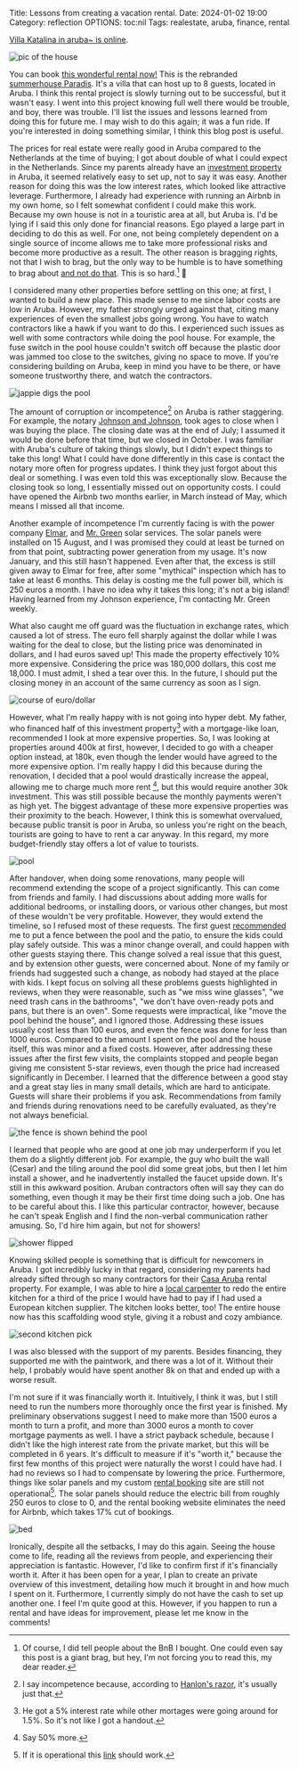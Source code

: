 Title: Lessons from creating a vacation rental.
Date: 2024-01-02 19:00 
Category: reflection
OPTIONS: toc:nil
Tags: realestate, aruba, finance, rental

[Villa Katalina in aruba~ is online](https://www.airbnb.nl/jappie-aruba).

![pic of the house](/images/2024/katalina.jpeg)

You can book [this wonderful rental now!](https://www.airbnb.nl/jappie-aruba)
This is the rebranded [summerhouse Paradis]({filename}/summerhouse-paradis.md).
It's a villa that can host up to 8 guests, located in Aruba.
I think this rental project is slowly turning out to be successful,
but it wasn't easy.
I went into this project knowing full well there would be trouble,
and boy, there was trouble.
I'll list the issues and lessons learned from doing this for future me.
I may wish to do this again; it was a fun ride.
If you're interested in doing something similar, I think this blog post
is useful.

The prices for real estate 
were really good in Aruba compared to the Netherlands at the time of buying;
I got about double of what I could expect in the Netherlands.
Since my parents already have an
[investment property](https://www.casaaruba.info/) in Aruba, it seemed
relatively easy to set up, not to say it was easy.
Another reason for doing this was the low interest rates, 
which looked like attractive leverage.
Furthermore, I already had experience with running an Airbnb in my own home, 
so I felt somewhat confident I could make this work.
Because my own house is not in a touristic area at all, but Aruba is.
I'd be lying if I said this only done for financial reasons.
Ego played a large part in deciding to do this as well.
For one, not being completely dependent on a single source of income
allows me to take more professional risks and become more productive as a result.
The other reason is bragging rights, not that I wish to brag, 
but the only way to be humble is to have something to brag about [and not do that](https://www.youtube.com/watch?v=S-huj6EL3A4).
This is so hard.[^ego] 😬


[^ego]: Of course, I did tell people about the BnB I bought. 
        One could even say this post is a giant brag, but hey, I'm not forcing you to read this,
        my dear reader.


I considered many other properties before settling on this one;
at first, I wanted to build a new place.
This made sense to me since labor costs are low in Aruba.
However, my father strongly urged against that, citing many experiences
of even the smallest jobs going wrong.
You have to watch contractors like a hawk if you want to do this.
I experienced such issues as well with some contractors while doing the pool house.
For example, the fuse switch in the pool house couldn't switch off because
the plastic door was jammed too close to the switches, giving no space to move.
If you're considering building on Aruba, 
keep in mind you have to be there, or have someone trustworthy there, 
and watch the contractors.

![jappie digs the pool](/images/2024/jappie-dig.jpg)

The amount of corruption or incompetence[^incompetence] on Aruba is rather staggering.
For example, 
the notary [Johnson and Johnson](https://www.johnsonnotary.com/),
took ages to close when I was buying the place.
The closing date was at the end of July;
I assumed it would be done before that time,
but we closed in October.
I was familiar with Aruba's culture of taking things slowly,
but I didn't expect things to take this long!
What I could have done differently in this case is contact the notary
more often for progress updates.
I think they just forgot about this deal or something.
I was even told this was exceptionally slow.
Because the closing took so long, I essentially missed out on opportunity costs.
I could have opened the Airbnb two months earlier, in March instead of May,
which means I missed all that income.

[^incompetence]: I say incompetence because, according to [Hanlon's razor](https://en.wikipedia.org/wiki/Hanlon%27s_razor), it's usually just that.

Another example of incompetence I'm currently facing is with the power company [Elmar](https://www.elmar.aw/),
and [Mr. Green](https://mistergreenaruba.com/) solar services.
The solar panels were installed on 15 August, and I was promised they
could at least be turned on from that point, 
subtracting power generation from my usage.
It's now January, and this still hasn't happened.
Even after that, the excess is still given away
to Elmar for free, after some "mythical" inspection which
has to take at least 6 months.
This delay is costing me the full power bill, which is 250 euros a month.
I have no idea why it takes this long; it's not a big island!
Having learned from my Johnson experience, I'm contacting Mr. Green
weekly.

What also caught me off guard was the fluctuation in exchange rates,
which caused a lot of stress.
The euro fell sharply against the dollar while I was waiting
for the deal to close,
but the listing price was denominated in dollars,
and I had euros saved up!
This made the property effectively 10% more expensive.
Considering the price was 180,000 dollars, this cost me 18,000.
I must admit, I shed a tear over this.
In the future, I should put the closing money 
in an account of the same currency as soon as I sign.

![course of euro/dollar](/images/2023/course.png)

However, what I'm really happy with is not going into hyper debt.
My father, who financed half of this investment property[^interest] with a mortgage-like loan, 
recommended I look at more expensive properties.
So, I was looking at properties around 400k at first, 
however, I decided to go with a cheaper option instead, at 180k,
even though the lender would have agreed to the more expensive option.
I'm really happy I did this because during the renovation,
I decided that a pool would drastically increase the
appeal, allowing me to charge much more rent [^more],
but this would require another 30k investment.
This was still possible because the monthly payments weren't as high yet.
The biggest advantage of these more expensive properties 
was their proximity to the beach.
However, I think this is somewhat overvalued,
because public transit is poor in Aruba, 
so unless you're right on the beach,
tourists are going to have to rent a car anyway.
In this regard, my more budget-friendly stay offers a lot of value to tourists.


[^interest]: He got a 5% interest rate while other mortages were going around for 1.5%. 
             So it's not like I got a handout.
[^more]: Say 50% more.

![pool](/images/2024/skilled.jpeg)

After handover, when doing some renovations,
many people will recommend extending the scope of a project significantly.
This can come from friends and family.
I had discussions about adding more walls for additional bedrooms, or installing doors,
or various other changes, but most of these wouldn't be very profitable.
However, they would extend the timeline, so I refused most of these requests.
The first guest [recommended](https://www.airbnb.nl/progress/reviews/details/921014041531665037) 
me to put a fence between the pool 
and the patio, to ensure the kids could play safely outside.
This was a minor change overall, 
and could happen with other guests staying there.
This change solved a real issue that this guest, and by extension other guests, 
were concerned about.
None of my family or friends had suggested such a change, 
as nobody had stayed at the place with kids.
I kept focus on solving all these problems guests highlighted in reviews,
when they were reasonable, such as
"we miss wine glasses", "we need trash cans in the bathrooms", 
"we don’t have oven-ready pots and pans, but there is an oven".
Some requests were impractical, like "move the pool behind the house", and I ignored those.
Addressing these issues usually cost less than 100 euros, and even the fence was done for less than 1000 euros.
Compared to the amount I spent on the pool and the house itself, 
this was minor and a fixed costs.
However, after addressing these issues after the first few visits, the complaints
stopped and people began giving me consistent 5-star reviews,
even though the price had increased significantly in December.
I learned that the difference between a good stay and a great stay
lies in many small details, which are hard to anticipate.
Guests will share their problems if you ask.
Recommendations from family and friends during renovations need to be 
carefully evaluated, as they're not always beneficial.


![the fence is shown behind the pool](/images/2024/fence.jpeg)

I learned that people who are good at one job
may underperform if you let them do a slightly different job.
For example, the guy who built the
wall (Cesar) and the tiling around the pool
did some great jobs, but then I let him install a shower,
and he inadvertently installed the faucet upside down.
It's still in this awkward position.
Aruban contractors often will say they can do something,
even though it may be their first time doing such a job.
One has to be careful about this.
I like this particular contractor, however, because he can't speak English
and I find the non-verbal communication rather amusing.
So, I'd hire him again, but not for showers!

![shower flipped](/images/2024/douche.jpeg)

Knowing skilled people 
is something that is difficult for newcomers in Aruba.
I got incredibly lucky in that regard, considering my
parents had already sifted through so many contractors for their [Casa Aruba](https://www.casaaruba.info/) 
rental property.
For example, I was able to hire a [local carpenter](https://www.facebook.com/steigerhoutaruba/)
to redo the entire kitchen for a third of the price I would have 
had to pay if I had used a European kitchen supplier.
The kitchen looks better, too!
The entire house now has this scaffolding wood
style, giving it a robust and cozy ambiance.

![second kitchen pick](/images/2024/kitchen-2.jpeg)

I was also blessed with the support of my parents.
Besides financing, they supported me with the paintwork,
and there was a lot of it.
Without their help, I probably would have spent another 8k on that
and ended up with a worse result.

I'm not sure if it was financially worth it.
Intuitively, I think it was, but I still need to run the numbers more thoroughly once the first year is finished. 
My preliminary observations suggest I need
to make more than 1500 euros a month to turn a profit,
and more than 3000 euros a month to cover mortgage payments as well.
I have a strict payback schedule, 
because I didn't like the high interest rate from the private market,
but this will be completed in 6 years.
It's difficult to measure if it's "worth it,"
because the first few months of this project were naturally the worst 
I could have had. 
I had no reviews so I had to compensate by lowering the price.
Furthermore, things like solar panels and my custom 
[rental booking](https://github.com/jappeace/rentals/)
site are still not operational[^link].
The solar panels should reduce the electric bill from roughly
250 euros to close to 0, and the rental booking website eliminates
the need for Airbnb, which takes 17% cut of bookings.

[^link]: If it is operational this [link](https://rental.jappie.me) should work.

![bed](/images/2024/bed.jpeg)

Ironically, despite all the setbacks, I may do this again.
Seeing the house come to life, reading all the reviews from people,
and experiencing their appreciation is fantastic.
However, I'd like to confirm first if it's financially worth it.
After it has been open for a year, 
I plan to create an private overview of this investment,
detailing how much it brought in and how much I spent on it.
Furthermore, I currently simply do not have the cash to set up another
one.
I feel I'm quite good at this.
However, if you happen to run a rental and have ideas for improvement, 
please let me know in the comments!
